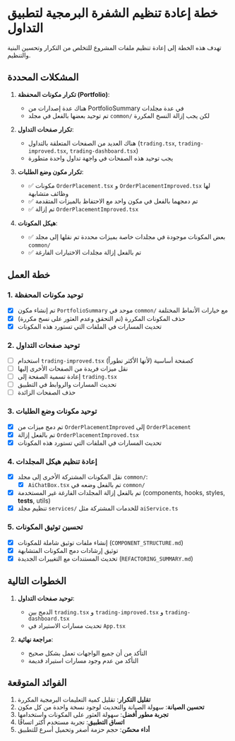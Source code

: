 # خطة إعادة تنظيم الشفرة البرمجية لتطبيق التداول

تهدف هذه الخطة إلى إعادة تنظيم ملفات المشروع للتخلص من التكرار وتحسين البنية والتنظيم.

## المشكلات المحددة

1. **تكرار مكونات المحفظة (Portfolio)**:

   - هناك عدة إصدارات من PortfolioSummary في عدة مجلدات
   - تم توحيد بعضها بالفعل في مجلد `common/` لكن يجب إزالة النسخ المكررة

2. **تكرار صفحات التداول**:

   - هناك العديد من الصفحات المتعلقة بالتداول (`trading.tsx`, `trading-improved.tsx`, `trading-dashboard.tsx`)
   - يجب توحيد هذه الصفحات في واجهة تداول واحدة متطورة

3. **تكرار مكون وضع الطلبات**:

   - ✅ مكونات `OrderPlacement.tsx` و `OrderPlacementImproved.tsx` لها وظائف متشابهة
   - ✅ تم دمجهما بالفعل في مكون واحد مع الاحتفاظ بالميزات المتقدمة
   - ✅ تم إزالة `OrderPlacementImproved.tsx`

4. **هيكل المكونات**:
   - ✅ بعض المكونات موجودة في مجلدات خاصة بميزات محددة تم نقلها إلى مجلد `common/`
   - ✅ تم بالفعل إزالة مجلدات الاختبارات الفارغة

## خطة العمل

### 1. توحيد مكونات المحفظة

- [x] تم إنشاء مكون `PortfolioSummary` موحد في `common/` مع خيارات الأنماط المختلفة
- [x] حذف المكونات المكررة (تم التحقق وعدم العثور على نسخ مكررة)
- [x] تحديث المسارات في الملفات التي تستورد هذه المكونات

### 2. توحيد صفحات التداول

- [ ] استخدام `trading-improved.tsx` كصفحة أساسية (لأنها الأكثر تطوراً)
- [ ] نقل ميزات فريدة من الصفحات الأخرى إليها
- [ ] إعادة تسمية الصفحة إلى `trading.tsx`
- [ ] تحديث المسارات والروابط في التطبيق
- [ ] حذف الصفحات الزائدة

### 3. توحيد مكونات وضع الطلبات

- [x] تم دمج ميزات من `OrderPlacementImproved` إلى `OrderPlacement`
- [x] تم بالفعل إزالة `OrderPlacementImproved.tsx`
- [x] تحديث المسارات في الملفات التي تستورد هذه المكونات

### 4. إعادة تنظيم هيكل المجلدات

- [x] نقل المكونات المشتركة الأخرى إلى مجلد `common/`:
  - [x] `AiChatBox.tsx` تم بالفعل وضعه في `common/`
- [x] تم بالفعل إزالة المجلدات الفارغة غير المستخدمة (components, hooks, styles, **tests**, utils)
- [x] تنظيم مجلد `services/` للخدمات المشتركة مثل `aiService.ts`

### 5. تحسين توثيق المكونات

- [x] إنشاء ملفات توثيق شاملة للمكونات (`COMPONENT_STRUCTURE.md`)
- [x] توثيق إرشادات دمج المكونات المتشابهة
- [x] تحديث المستندات مع التغييرات الجديدة (`REFACTORING_SUMMARY.md`)

## الخطوات التالية

1. **توحيد صفحات التداول**:

   - الدمج بين `trading.tsx` و `trading-improved.tsx` و `trading-dashboard.tsx`
   - تحديث مسارات الاستيراد في `App.tsx`

2. **مراجعة نهائية**:
   - التأكد من أن جميع الواجهات تعمل بشكل صحيح
   - التأكد من عدم وجود مسارات استيراد قديمة

## الفوائد المتوقعة

1. **تقليل التكرار**: تقليل كمية التعليمات البرمجية المكررة
2. **تحسين الصيانة**: سهولة الصيانة والتحديث لوجود نسخة واحدة من كل مكون
3. **تجربة مطور أفضل**: سهولة العثور على المكونات واستخدامها
4. **اتساق التطبيق**: تجربة مستخدم أكثر اتساقًا
5. **أداء محسّن**: حجم حزمة أصغر وتحميل أسرع للتطبيق
